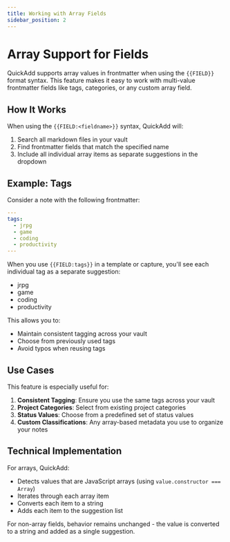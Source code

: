 ```yaml
---
title: Working with Array Fields
sidebar_position: 2
---
```


# Array Support for Fields

QuickAdd supports array values in frontmatter when using the `{{FIELD}}` format syntax. This feature makes it easy to work with multi-value frontmatter fields like tags, categories, or any custom array field.

## How It Works

When using the `{{FIELD:<fieldname>}}` syntax, QuickAdd will:

1. Search all markdown files in your vault
2. Find frontmatter fields that match the specified name
3. Include all individual array items as separate suggestions in the dropdown

## Example: Tags

Consider a note with the following frontmatter:

```yaml
---
tags:
  - jrpg
  - game
  - coding
  - productivity
---
```

When you use `{{FIELD:tags}}` in a template or capture, you'll see each individual tag as a separate suggestion:

- jrpg
- game
- coding
- productivity

This allows you to:
- Maintain consistent tagging across your vault
- Choose from previously used tags
- Avoid typos when reusing tags

## Use Cases

This feature is especially useful for:

1. **Consistent Tagging**: Ensure you use the same tags across your vault
2. **Project Categories**: Select from existing project categories
3. **Status Values**: Choose from a predefined set of status values
4. **Custom Classifications**: Any array-based metadata you use to organize your notes

## Technical Implementation

For arrays, QuickAdd:
- Detects values that are JavaScript arrays (using `value.constructor === Array`)
- Iterates through each array item
- Converts each item to a string
- Adds each item to the suggestion list

For non-array fields, behavior remains unchanged - the value is converted to a string and added as a single suggestion.